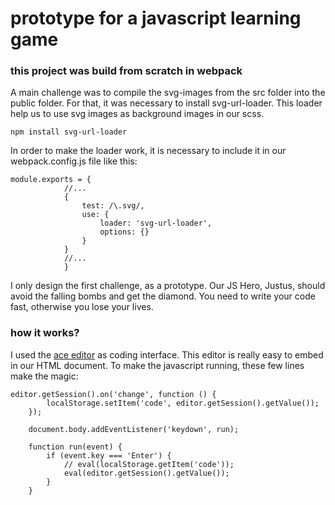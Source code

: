 # prototype for a javascript learning game

### this project was build from scratch in webpack

A main challenge was to compile the svg-images from the src folder into the public folder. For that, it was necessary to install svg-url-loader. This loader help us to use svg images as background images in our scss.

```
npm install svg-url-loader
```

In order to make the loader work, it is necessary to include it in our webpack.config.js file like this:

```
module.exports = {
            //...
            {
                test: /\.svg/,
                use: {
                    loader: 'svg-url-loader',
                    options: {}
                }
            }
            //...
            }
 ```

I only design the first challenge, as a prototype. Our JS Hero, Justus,  should avoid the falling bombs and get the diamond. You need to write your code fast, otherwise you lose your lives.

### how it works?

I used the  [ace editor](https://ace.c9.io/) as coding interface. This editor is really easy to embed in our HTML document. To make the javascript running, these few lines make the magic: 

```
editor.getSession().on('change', function () {
        localStorage.setItem('code', editor.getSession().getValue());
    });

    document.body.addEventListener('keydown', run);

    function run(event) {
        if (event.key === 'Enter') {
            // eval(localStorage.getItem('code'));
            eval(editor.getSession().getValue());
        }
    }
```



